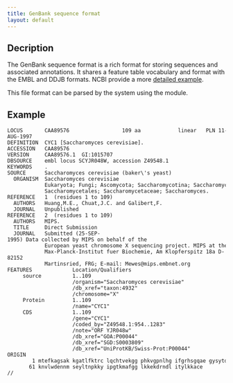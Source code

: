 ```yaml
---
title: GenBank sequence format
layout: default
---
```


Decription
----------

The GenBank sequence format is a rich format for storing sequences and associated annotations. It shares a feature table vocabulary and format with the EMBL and DDJB formats. NCBI provide a more [detailed example](http://www.ncbi.nlm.nih.gov/Sitemap/samplerecord.html).

This file format can be parsed by the system using the module.

Example
-------

```
LOCUS       CAA89576                 109 aa            linear   PLN 11-AUG-1997
DEFINITION  CYC1 [Saccharomyces cerevisiae].
ACCESSION   CAA89576
VERSION     CAA89576.1  GI:1015707
DBSOURCE    embl locus SCYJR048W, accession Z49548.1
KEYWORDS    .
SOURCE      Saccharomyces cerevisiae (baker\'s yeast)
  ORGANISM  Saccharomyces cerevisiae
            Eukaryota; Fungi; Ascomycota; Saccharomycotina; Saccharomycetes;
            Saccharomycetales; Saccharomycetaceae; Saccharomyces.
REFERENCE   1  (residues 1 to 109)
  AUTHORS   Huang,M.E., Chuat,J.C. and Galibert,F.
  JOURNAL   Unpublished
REFERENCE   2  (residues 1 to 109)
  AUTHORS   MIPS.
  TITLE     Direct Submission
  JOURNAL   Submitted (25-SEP-1995) Data collected by MIPS on behalf of the
            European yeast chromosome X sequencing project. MIPS at the
            Max-Planck-Institut fuer Biochemie, Am Klopferspitz 18a D-82152
            Martinsried, FRG; E-mail: Mewes@mips.embnet.org
FEATURES             Location/Qualifiers
     source          1..109
                     /organism="Saccharomyces cerevisiae"
                     /db_xref="taxon:4932"
                     /chromosome="X"
     Protein         1..109
                     /name="CYC1"
     CDS             1..109
                     /gene="CYC1"
                     /coded_by="Z49548.1:954..1283"
                     /note="ORF YJR048w"
                     /db_xref="GOA:P00044"
                     /db_xref="SGD:S0003809"
                     /db_xref="UniProtKB/Swiss-Prot:P00044"
ORIGIN      
        1 mtefkagsak kgatlfktrc lqchtvekgg phkvgpnlhg ifgrhsgqae gysytdanik
       61 knvlwdennm seyltnpkky ipgtkmafgg lkkekdrndl itylkkace
//

```

